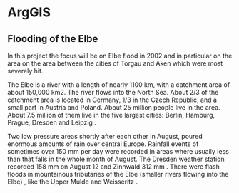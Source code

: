 # ArgGIS

## Flooding of the Elbe

In this project the focus will be on Elbe flood in 2002 and in particular on the area on the 
area between the cities of Torgau and Aken which were most severely hit.

The Elbe is a river with a length of nearly 1100 km, with a catchment area of about 150,000 
km2. The river flows into the North Sea. About 2/3 of the catchment area is located in 
Germany, 1/3 in the Czech Republic, and a small part in Austria and Poland. About 25 million 
people live in the area. About 7.5 million of them live in the five largest cities: Berlin, 
Hamburg, Prague, Dresden and Leipzig . 

Two low pressure areas shortly after each other in August, poured enormous amounts of 
rain over central Europe. Rainfall events of sometimes over 150 mm per day were recorded 
in areas where usually less than that falls in the whole month of August. The Dresden 
weather station recorded 158 mm on August 12 and Zinnwald 312 mm . There were flash 
floods in mountainous tributaries of the Elbe (smaller rivers flowing into the Elbe) , like the 
Upper Mulde and Weisseritz .
